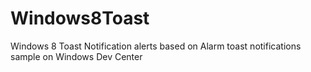 Windows8Toast
=============

Windows 8 Toast Notification alerts based on Alarm toast notifications sample on Windows Dev Center
